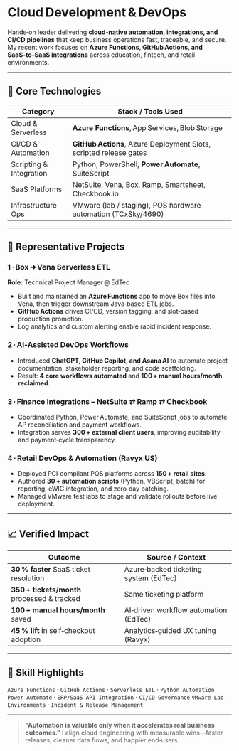 # Cloud Development & DevOps

Hands‑on leader delivering **cloud‑native automation, integrations, and CI/CD pipelines** that keep business operations fast, traceable, and secure.  My recent work focuses on **Azure Functions, GitHub Actions, and SaaS‑to‑SaaS integrations** across education, fintech, and retail environments.

---

## 🔧 Core Technologies

| Category                | Stack / Tools Used                                                 |
| ----------------------- | ------------------------------------------------------------------ |
| Cloud & Serverless      | **Azure Functions**, App Services, Blob Storage                    |
| CI/CD & Automation      | **GitHub Actions**, Azure Deployment Slots, scripted release gates |
| Scripting & Integration | Python, PowerShell, **Power Automate**, SuiteScript                |
| SaaS Platforms          | NetSuite, Vena, Box, Ramp, Smartsheet, Checkbook.io                |
| Infrastructure Ops      | VMware (lab / staging), POS hardware automation (TCxSky/4690)      |

---

## 🚀 Representative Projects

### 1 · Box ➜ Vena Serverless ETL

**Role:** Technical Project Manager @ EdTec

* Built and maintained an **Azure Functions** app to move Box files into Vena, then trigger downstream Java‑based ETL jobs.
* **GitHub Actions** drives CI/CD, version tagging, and slot‑based production promotion.
* Log analytics and custom alerting enable rapid incident response.

### 2 · AI‑Assisted DevOps Workflows

* Introduced **ChatGPT, GitHub Copilot, and Asana AI** to automate project documentation, stakeholder reporting, and code scaffolding.
* Result: **4 core workflows automated** and **100 + manual hours/month reclaimed**.

### 3 · Finance Integrations – NetSuite ⇄ Ramp ⇄ Checkbook

* Coordinated Python, Power Automate, and SuiteScript jobs to automate AP reconciliation and payment workflows.
* Integration serves **300 + external client users**, improving auditability and payment‑cycle transparency.

### 4 · Retail DevOps & Automation (Ravyx US)

* Deployed PCI‑compliant POS platforms across **150 + retail sites**.
* Authored **30 + automation scripts** (Python, VBScript, batch) for reporting, eWIC integration, and zero‑day patching.
* Managed VMware test labs to stage and validate rollouts before live deployment.

---

## 📈 Verified Impact

| Outcome                                     | Source / Context                      |
| ------------------------------------------- | ------------------------------------- |
| **30 % faster** SaaS ticket resolution      | Azure‑backed ticketing system (EdTec) |
| **350 + tickets/month** processed & tracked | Same ticketing platform               |
| **100 + manual hours/month** saved          | AI‑driven workflow automation (EdTec) |
| **45 % lift** in self‑checkout adoption     | Analytics‑guided UX tuning (Ravyx)    |

---

## 🔑 Skill Highlights

`Azure Functions` · `GitHub Actions` · `Serverless ETL` · `Python Automation`
`Power Automate` · `ERP/SaaS API Integration` · `CI/CD Governance`
`VMware Lab Environments` · `Incident & Release Management`

---

> **“Automation is valuable only when it accelerates real business outcomes.”**
> I align cloud engineering with measurable wins—faster releases, cleaner data flows, and happier end‑users.
